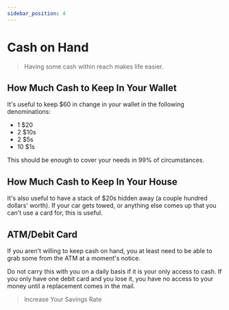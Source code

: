 ```yaml
---
sidebar_position: 4
---
```


# Cash on Hand

>Having some cash within reach makes life easier.

## How Much Cash to Keep In Your Wallet

It's useful to keep $60 in change in your wallet in the following denominations:
- 1 $20
- 2 $10s
- 2 $5s
- 10 $1s

This should be enough to cover your needs in 99% of circumstances.

## How Much Cash to Keep In Your House

It's also useful to have a stack of $20s hidden away (a couple hundred dollars' worth). If your car gets towed, or anything else comes up that you can't use a card for, this is useful.

## ATM/Debit Card

If you aren't willing to keep cash on hand, you at least need to be able to grab some from the ATM at a moment's notice.

Do not carry this with you on a daily basis if it is your only access to cash. If you only have one debit card and you lose it, you have no access to your money until a replacement comes in the mail.

>Increase Your Savings Rate